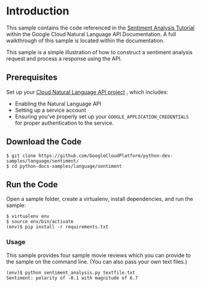 # Introduction

This sample contains the code referenced in the 
[Sentiment Analysis Tutorial](http://cloud.google.com/natural-language/docs/sentiment-tutorial)
within the Google Cloud Natural Language API Documentation. A full walkthrough of this sample
is located within the documentation.

This sample is a simple illustration of how to construct a sentiment analysis
request and process a response using the API.

## Prerequisites

Set up your 
[Cloud Natural Language API project](https://cloud.google.com/natural-language/docs/getting-started#set_up_a_project)
, which includes:

* Enabling the Natural Language API
* Setting up a service account
* Ensuring you've properly set up your `GOOGLE_APPLICATION_CREDENTIALS` for proper
    authentication to the service.

## Download the Code

```
$ git clone https://github.com/GoogleCloudPlatform/python-dev-samples/language/sentiment/
$ cd python-docs-samples/language/sentiment
```

## Run the Code

Open a sample folder, create a virtualenv, install dependencies, and run the sample:

```
$ virtualenv env
$ source env/bin/activate
(env)$ pip install -r requirements.txt
```

### Usage

This sample provides four sample movie reviews which you can
provide to the sample on the command line. (You can also
pass your own text files.)

```
(env)$ python sentiment_analysis.py textfile.txt
Sentiment: polarity of -0.1 with magnitude of 6.7
```
